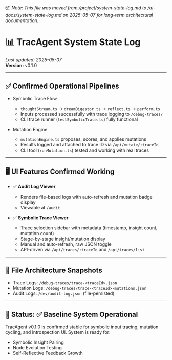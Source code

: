 📦 *Note: This file was moved from /project/system-state-log.md to /ai-docs/system-state-log.md on 2025-05-07 for long-term architectural documentation.*

# 📊 TracAgent System State Log  
_Last updated: 2025-05-07_  
**Version:** v0.1.0

---

## ✅ Confirmed Operational Pipelines

- Symbolic Trace Flow  
  - `thoughtStream.ts` → `dreamDigestor.ts` → `reflect.ts` → `perform.ts`  
  - Inputs processed successfully with trace logging to `/debug-traces/`  
  - CLI trace runner (`testSymbolicTrace.ts`) fully functional

- Mutation Engine  
  - `mutationEngine.ts` proposes, scores, and applies mutations  
  - Results logged and attached to trace ID via `/api/mutate/:traceId`  
  - CLI tool (`runMutation.ts`) tested and working with real traces

---

## 🖥️ UI Features Confirmed Working

- ✅ **Audit Log Viewer**
  - Renders file-based logs with auto-refresh and mutation badge display  
  - Viewable at `/audit`

- ✅ **Symbolic Trace Viewer**
  - Trace selection sidebar with metadata (timestamp, insight count, mutation count)  
  - Stage-by-stage insight/mutation display  
  - Manual and auto-refresh, raw JSON toggle  
  - API-driven via `/api/traces/:traceId` and `/api/traces/list`

---

## 📁 File Architecture Snapshots

- Trace Logs: `/debug-traces/trace-<traceId>.json`
- Mutation Logs: `/debug-traces/trace-<traceId>-mutations.json`
- Audit Logs: `/dev/audit-log.json` (file-persisted)

---

## 🚦 Status: ✅ Baseline System Operational

TracAgent v0.1.0 is confirmed stable for symbolic input tracing, mutation cycling, and introspection UI. System is ready for:
- Symbolic Insight Pairing
- Node Evolution Testing
- Self-Reflective Feedback Growth 